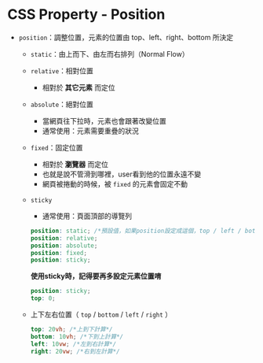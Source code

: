 # CSS Property - Position

* ``` position ```：調整位置，元素的位置由 top、left、right、bottom 所決定
  * ``` static ```：由上而下、由左而右排列（Normal Flow）
  * ``` relative ```：相對位置
    * 相對於 **其它元素** 而定位 
  * ``` absolute ```：絕對位置
    * 當網頁往下拉時，元素也會跟著改變位置
    * 通常使用：元素需要重疊的狀況
  * ``` fixed ```：固定位置
    * 相對於 **瀏覽器** 而定位
    * 也就是說不管滑到哪裡，user看到他的位置永遠不變
    * 網頁被捲動的時候，被 ``` fixed ``` 的元素會固定不動
  * ``` sticky ```
    * 通常使用：頁面頂部的導覽列
    ```scss
    position: static; /*預設值，如果position設定成這個，top / left / bottom / right 會變得沒作用*/
    position: relative;
    position: absolute;
    position: fixed;
    position: sticky; 
    ```

      **使用sticky時，記得要再多設定元素位置唷**
      ```scss
      position: sticky;
      top: 0;
      ```
        
  * 上下左右位置（ ``` top ``` / ``` bottom ``` / ``` left ``` / ``` right ``` ）
    ```scss
    top: 20vh; /*上到下計算*/
    bottom: 10vh; /*下到上計算*/
    left: 10vw; /*左到右計算*/
    right: 20vw; /*右到左計算*/
    ```